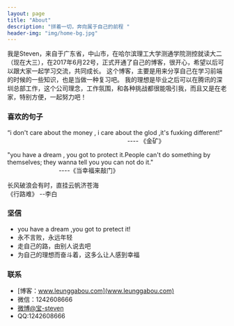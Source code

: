 ```yaml
---
layout: page
title: "About"
description: "拼着一切，奔向属于自己的前程 "
header-img: "img/home-bg.jpg"
---
```



<center>
</center>

我是Steven，来自于广东省，中山市，在哈尔滨理工大学测通学院测控就读大二（现在大三），在2017年6月22号，正式开通了自己的博客，很开心，希望以后可以跟大家一起学习交流，共同成长。
这个博客，主要是用来分享自己在学习前端的时候的一些知识，也是当做一种复习吧。
我的理想是毕业之后可以在腾讯的深圳总部工作，这个公司理念，工作氛围，和各种挑战都很能吸引我，而且又是在老家，特别方便，一起努力吧！

### 喜欢的句子


>
“i don't care about the money , i care about the glod ,it's fuxking different!”
                                                                         ---- 《金矿》

>
"you have a dream , you got to protect it.People can't do something by themselves; they wanna tell you you can not do it."
                                                                         ----《当幸福来敲门》

>
长风破浪会有时，直挂云帆济苍海
                                                                        
                                                                        《行路难》 --李白





### 坚信


- you have a dream ,you got to pretect it!
- 永不言败，永远年轻
- 走自己的路，由别人说去吧
- 为自己的理想而奋斗着，这多么让人感到幸福



### 联系

- [博客：www.leunggabou.com](www.leunggabou.com)
- 微信：1242608666
- [微博@宝-steven](http://weibo.com/207775270)
- QQ:1242608666








